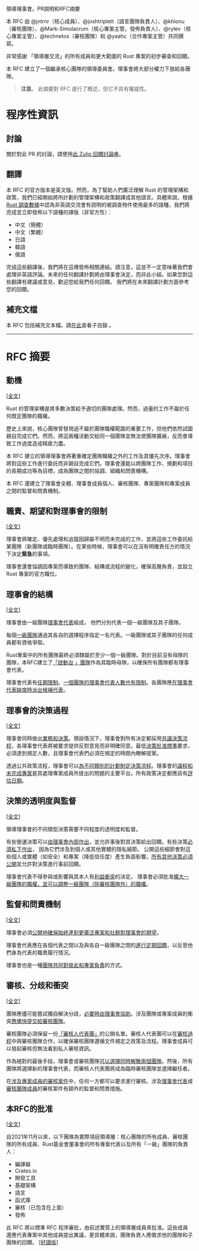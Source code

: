 領導理事會。PR說明和RFC摘要

本 RFC 由 @jntrnr（核心成員）、@joshtriplett（語言團隊負責人）、@khionu（審核團隊）、@Mark-Simulacrum（核心專案主管，發佈負責人）、@rylev（核心專案主管）、@technetos（審核團隊）和 @yaahc（合作專案主管）共同撰寫。

非常感謝 「領導層交流」的所有成員和更大範圍的 Rust 專案的初步審查和回饋。

本 RFC 建立了一個繼承核心團隊的領導委員會。理事會將大部分權力下放給各團隊。

> **注意**。 此摘要對 RFC 進行了概述，但它不具有權威性。

# 程序性資訊

## 討論

關於對此 PR 的討論，請使用[此 Zulip 回饋討論串](https://rust-lang.zulipchat.com/#narrow/stream/369838-rfc-leadership-council-feedback)。

## 翻譯

本 RFC 的官方版本是英文版。然而，為了幫助人們廣泛理解 Rust 的管理架構和政策，我們已經開始將所計劃的管理架構和政策翻譯成其他語言。具體來說，根據[Rust 調查數據](https://blog.rust-lang.org/2022/02/15/Rust-Survey-2021.html)中認為非英語交流會有説明的被調查物件使用最多的語種，我們將完成並立即發佈以下語種的譯版（非官方性）：

- 中文（簡體）
- 中文（繁體）
- 日語
- 韓語
- 俄語

完成這些翻譯後，我們將在這裡發佈相關連結。請注意，這並不一定意味著我們會處理非英語評論。未來的任何翻譯計劃將由理事會決定，而非此小組。如果您對這些翻譯有建議或意見，歡迎您給我們任何回饋。 我們將在未來翻譯計劃方面參考您的回饋。

## 補充文檔

本 RFC 包括補充文本檔。請[在此](https://github.com/rust-lang/rfc-leadership-council/blob/main/text/3392-leadership-council/)查看子目錄 。

-----

# RFC 摘要

## 動機

[[全文]](https://github.com/rust-lang/rfc-leadership-council/blob/main/text/3392-leadership-council.md#motivation)

Rust 的管理架構是將多數決策給予適切的團隊處理。然而，過量的工作不屬於任何既定團隊的職權。

歷史上來說，核心團隊曾發現過不屬於團隊職權範圍的重要工作，但他們依然試圖親自完成它們。然而，將這兩種活動交給同一個團隊並無法使團隊擴展，反而會導致工作過度造成精疲力盡。  

本 RFC 建立的領導理事會將著重確定團隊職權之外的工作及其優先次序。理事會將對這些工作進行委託而非親自完成它們。理事會還能以跨團隊工作、規劃和項目的長期成功等為目標，成為團隊之間的協調、組織和問責機構。 

本 RFC 還建立了理事會全體、理事會成員個人、審核團隊、專案團隊和專案成員之間的監督和問責機制。

## 職責、期望和對理事會的限制

[[全文]](https://github.com/rust-lang/rfc-leadership-council/blob/main/text/3392-leadership-council.md#duties-expectations-and-constraints-on-the-council)

理事會將確定、優先處理和追蹤因歸屬不明而未完成的工作，並將這些工作委託給某團隊（新團隊或臨時團隊）。在某些時候，理事會可以在沒有明確責任方的情況下決定**緊急**的事項。

理事會還會協調因專案而導致的團隊、結構或流程的變化，確保高層負責，並設立 Rust 專案的官方職位。

## 理事會的結構

[[全文]](https://github.com/rust-lang/rfc-leadership-council/blob/main/text/3392-leadership-council.md#structure-of-the-council)

理事會由一組團隊[理事會代表](https://github.com/rust-lang/rfc-leadership-council/blob/main/text/3392-leadership-council.md#candidate-criteria)組成， 他們分別代表一個一級團隊及其子團隊。

每個[一級團隊](https://github.com/rust-lang/rfc-leadership-council/blob/main/text/3392-leadership-council.md#top-level-teams)通過其各自的選擇程序指定一名代表。一級團隊或其子團隊的任何成員都有資格爭取。

Rust專案中的所有團隊最終必須隸屬於至少一個一級團隊。對於目前沒有母隊的團隊，本RFC建立了[「啟動台 」團隊](https://github.com/rust-lang/rfc-leadership-council/blob/main/text/3392-leadership-council.md#the-launching-pad-top-level-team)作為其臨時母隊，以確保所有團隊都有理事會代表。

理事會代表有[任期限制](https://github.com/rust-lang/rfc-leadership-council/blob/main/text/3392-leadership-council.md#term-limits)。[一個團隊的理事會代表人數也有限制](https://github.com/rust-lang/rfc-leadership-council/blob/main/text/3392-leadership-council.md#limits-on-representatives-from-a-single-companyentity)。各團隊應[在理事會代表缺席時派出候補代表](https://github.com/rust-lang/rfc-leadership-council/blob/main/text/3392-leadership-council.md#alternates-and-forgoing-representation)。

## 理事會的決策過程

[[全文]](https://github.com/rust-lang/rfc-leadership-council/blob/main/text/3392-leadership-council.md#the-councils-decision-making-process)

理事會同時做出[業務和決策](https://github.com/rust-lang/rfc-leadership-council/blob/main/text/3392-leadership-council.md#operational-vs-policy-decisions)。預設情況下，理事會對所有決定都採用[共識決策流程](https://github.com/rust-lang/rfc-leadership-council/blob/main/text/3392-leadership-council.md#the-consent-decision-making-process)，各理事會代表將被要求提供反對意見而非明確同意。最低[決策批准標準](https://github.com/rust-lang/rfc-leadership-council/blob/main/text/3392-leadership-council.md#approval-criteria)要求，必須達到規定人數，且理事會代表們必須在規定的時間內瞭解提案。

透過公共政策流程，理事會可以[為不同類別的計劃制定決策流程](https://github.com/rust-lang/rfc-leadership-council/blob/main/text/3392-leadership-council.md#modifying-and-tuning-the-decision-making-process)。理事會的[議程和未完成專案](https://github.com/rust-lang/rfc-leadership-council/blob/main/text/3392-leadership-council.md#agenda-and-backlog)是其處理專案成員所提出的問題的主要平台。所有政策決定都應該有[評估日期](https://github.com/rust-lang/rfc-leadership-council/blob/main/text/3392-leadership-council.md#feedback-and-evaluation)。

## 決策的透明度與監督

[[全文]](https://github.com/rust-lang/rfc-leadership-council/blob/main/text/3392-leadership-council.md#transparency-and-oversight-for-decision-making)

領導理事會的不同類型決策需要不同程度的透明度和監督。

有些營運決策可以[由理事會內部作出](https://github.com/rust-lang/rfc-leadership-council/blob/main/text/3392-leadership-council.md#decisions-that-the-council-may-make-internally)，並允許事後對其決策給出回饋。有些決策[必須私下作出](https://github.com/rust-lang/rfc-leadership-council/blob/main/text/3392-leadership-council.md#decisions-that-the-council-must-necessarily-make-privately)， 因為它們涉及到個人或其他實體的隱私細節。 公開這些細節會對這些個人或實體（如安全）和專案（降低信任度）產生負面影響。[所有其他決策必須公開](https://github.com/rust-lang/rfc-leadership-council/blob/main/text/3392-leadership-council.md#decisions-that-the-council-must-make-via-public-proposal)並允許對決策進行事前回饋。

理事會代表不得參與或影響與其本人有[利益衝突](https://github.com/rust-lang/rfc-leadership-council/blob/main/text/3392-leadership-council.md#conflicts-of-interest)的決定。 理事會必須批准[擴大一級團隊的職權，並可以調整一級團隊（除審核團隊外）的職權](https://github.com/rust-lang/rfc-leadership-council/blob/main/text/3392-leadership-council.md#determining-and-changing-team-purviews)。

## 監督和問責機制

[[全文]](https://github.com/rust-lang/rfc-leadership-council/blob/main/text/3392-leadership-council.md#mechanisms-for-oversight-and-accountability)

理事會必須[公開地確保始終達到更廣泛專案和社群對理事會的期望](https://github.com/rust-lang/rfc-leadership-council/blob/main/text/3392-leadership-council.md#ensuring-the-council-is-accountable)。

理事會代表應在各個代表之間以及與各自一級團隊之間的[進行定期回饋](https://github.com/rust-lang/rfc-leadership-council/blob/main/text/3392-leadership-council.md#ensuring-council-representatives-are-accountable)，以反思他們身為代表的職責履行情況。

理事會也是一種[團隊共同對彼此和專案負責](https://github.com/rust-lang/rfc-leadership-council/blob/main/text/3392-leadership-council.md#ensuring-teams-are-accountable)的方式。

## 審核、分歧和衝突

[[全文]](https://github.com/rust-lang/rfc-leadership-council/blob/main/text/3392-leadership-council.md#moderation-disagreements-and-conflicts)

團隊應儘可能嘗試獨自解決分歧，[必要時由理事會協助](https://github.com/rust-lang/rfc-leadership-council/blob/main/text/3392-leadership-council.md#disagreements-among-teams)。涉及團隊或專案成員的衝突[應儘快提交給審核團隊](https://github.com/rust-lang/rfc-leadership-council/blob/main/text/3392-leadership-council.md#conflicts-involving-teams-or-project-members)。 

審核團隊必須保留一份[「審核人代表團」](https://github.com/rust-lang/rfc-leadership-council/blob/main/text/3392-leadership-council.md#contingent-moderators)的公開名單。審核人代表團可以在[審核過程](https://github.com/rust-lang/rfc-leadership-council/blob/main/text/3392-leadership-council.md#audits)中與審核團隊合作，以確保審核團隊遵循文件規定之政策及流程。理事會成員可以發起審核但無法看到私人審核資訊。

作為絕對的最後手段，理事會或審核團隊[可以選擇同時解散兩個團隊](https://github.com/rust-lang/rfc-leadership-council/blob/main/text/3392-leadership-council.md#last-resort-accountability)。然後，所有團隊將選擇新的理事會代表，而審核人代表團將成為臨時審核團隊並選擇繼任者。

在[涉及專案成員的審核案件](https://github.com/rust-lang/rfc-leadership-council/blob/main/text/3392-leadership-council.md#moderation-actions-involving-project-members)中，任何一方都可以要求進行審核。涉及[理事會代表](https://github.com/rust-lang/rfc-leadership-council/blob/main/text/3392-leadership-council.md#conflicts-involving-council-representatives)或[審核團隊成員](https://github.com/rust-lang/rfc-leadership-council/blob/main/text/3392-leadership-council.md#conflicts-involving-moderation-team-members)的審核案件有額外的監督和問責措施。

## 本RFC的批准

[[全文]](https://github.com/rust-lang/rfc-leadership-council/blob/main/text/3392-leadership-council.md#ratification-of-this-rfc)

自2021年11月以來，以下團隊為實際項目領導層：核心團隊的所有成員、審核團隊的所有成員、Rust基金會董事會的所有專案代表以及所有「一級」團隊的負責人：
- 編譯器
- Crates.io
- 開發工具
- 基礎架構
- 語言
- 函式庫
- 審核（已包含在上面）
- 發佈

此 RFC 將以標準 RFC 程序審批，由前述實質上的領導層成員來批准。這些成員還應代表專案中其他成員提出異議，更具體來說，團隊負責人應徵求他的團隊和子團隊的回饋。
[[好讀版]](https://github.com/rust-lang/rfc-leadership-council/blob/main/text/3392-leadership-council.md)